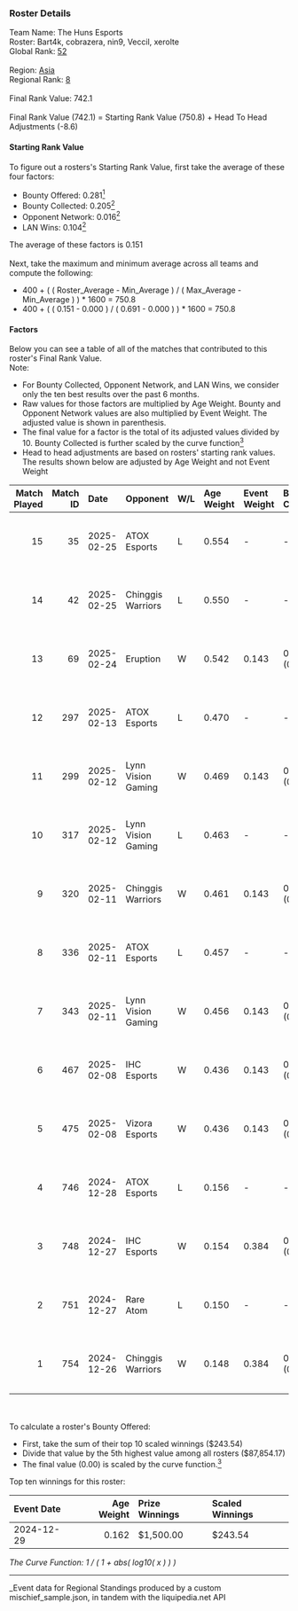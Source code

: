 ### Roster Details<br />
Team Name: The Huns Esports<br />
Roster: Bart4k, cobrazera, nin9, Veccil, xerolte<br />
Global Rank: [52](../../standings_global_2025_06_02.md)<br />
<br />
Region: [Asia]( ../../standings_asia_2025_06_02.md)<br />
Regional Rank: [8]( ../../standings_asia_2025_06_02.md)<br />
<br />
Final Rank Value:  742.1<br />
<br />
Final Rank Value (742.1) = Starting Rank Value (750.8) + Head To Head Adjustments (-8.6)<br />

#### Starting Rank Value<br />
To figure out a rosters's Starting Rank Value, first take the average of these four factors:<br />
- Bounty Offered: 0.281[<sup>1</sup>](#table2)
- Bounty Collected: 0.205[<sup>2</sup>](#table1)
- Opponent Network: 0.016[<sup>2</sup>](#table1)
- LAN Wins: 0.104[<sup>2</sup>](#table1)

The average of these factors is 0.151<br />
<br />
Next, take the maximum and minimum average across all teams and compute the following:<br />
- 400 + ( ( Roster_Average - Min_Average ) / ( Max_Average - Min_Average ) ) * 1600 = 750.8
- 400 + ( ( 0.151 - 0.000 ) / ( 0.691 - 0.000 ) ) * 1600 = 750.8


#### Factors<br />
Below you can see a table of all of the matches that contributed to this roster's Final Rank Value.<br />
Note:<br />

- For Bounty Collected, Opponent Network, and LAN Wins, we consider only the ten best results over the past 6 months.
- Raw values for those factors are multiplied by Age Weight. Bounty and Opponent Network values are also multiplied by Event Weight. The adjusted value is shown in parenthesis.
- The final value for a factor is the total of its adjusted values divided by 10. Bounty Collected is further scaled by the curve function[<sup>3</sup>](#curveFunction)
- Head to head adjustments are based on rosters' starting rank values. The results shown below are adjusted by Age Weight and not Event Weight
<span id="table1"></span><br />


| Match Played | Match ID | Date       | Opponent           | W/L | Age Weight | Event Weight | Bounty Collected | Opponent Network | LAN Wins  | H2H Adj. | Roster                                   |
| -: | -: | :- | :- | :- | :- | :- | :- | :- | :- | -: | :- |
|           15 |       35 | 2025-02-25 | ATOX Esports       | L   | 0.554      | -            | -                | -                | -         |    -5.14 | Bart4k, cobrazera, nin9, Veccil, xerolte |
|           14 |       42 | 2025-02-25 | Chinggis Warriors  | L   | 0.550      | -            | -                | -                | -         |   -10.32 | Bart4k, cobrazera, nin9, Veccil, xerolte |
|           13 |       69 | 2025-02-24 | Eruption           | W   | 0.542      | 0.143        | 0.011 (0.001)    | 0.441 (0.034)    | 0 (0.000) |    10.01 | Bart4k, cobrazera, nin9, Veccil, xerolte |
|           12 |      297 | 2025-02-13 | ATOX Esports       | L   | 0.470      | -            | -                | -                | -         |    -4.48 | Bart4k, cobrazera, nin9, Veccil, xerolte |
|           11 |      299 | 2025-02-12 | Lynn Vision Gaming | W   | 0.469      | 0.143        | 0.000 (0.000)    | 0.335 (0.022)    | 0 (0.000) |     3.81 | Bart4k, cobrazera, nin9, Veccil, xerolte |
|           10 |      317 | 2025-02-12 | Lynn Vision Gaming | L   | 0.463      | -            | -                | -                | -         |   -11.24 | Bart4k, cobrazera, nin9, Veccil, xerolte |
|            9 |      320 | 2025-02-11 | Chinggis Warriors  | W   | 0.461      | 0.143        | 0.002 (0.000)    | 0.545 (0.036)    | 0 (0.000) |     5.84 | Bart4k, cobrazera, nin9, Veccil, xerolte |
|            8 |      336 | 2025-02-11 | ATOX Esports       | L   | 0.457      | -            | -                | -                | -         |    -4.39 | Bart4k, cobrazera, nin9, Veccil, xerolte |
|            7 |      343 | 2025-02-11 | Lynn Vision Gaming | W   | 0.456      | 0.143        | 0.000 (0.000)    | 0.335 (0.022)    | 0 (0.000) |     3.12 | Bart4k, cobrazera, nin9, Veccil, xerolte |
|            6 |      467 | 2025-02-08 | IHC Esports        | W   | 0.436      | 0.143        | 0.002 (0.000)    | 0.079 (0.005)    | 0 (0.000) |     3.48 | Bart4k, cobrazera, nin9, Veccil, xerolte |
|            5 |      475 | 2025-02-08 | Vizora Esports     | W   | 0.436      | 0.143        | 0.000 (0.000)    | 0.000 (0.000)    | 0 (0.000) |     1.69 | Bart4k, cobrazera, nin9, Veccil, xerolte |
|            4 |      746 | 2024-12-28 | ATOX Esports       | L   | 0.156      | -            | -                | -                | -         |    -1.50 | Bart4k, cobrazera, nin9, Veccil, xerolte |
|            3 |      748 | 2024-12-27 | IHC Esports        | W   | 0.154      | 0.384        | 0.002 (0.000)    | 0.079 (0.005)    | 1 (0.154) |     1.22 | Bart4k, cobrazera, nin9, Veccil, xerolte |
|            2 |      751 | 2024-12-27 | Rare Atom          | L   | 0.150      | -            | -                | -                | -         |    -2.57 | Bart4k, cobrazera, nin9, Veccil, xerolte |
|            1 |      754 | 2024-12-26 | Chinggis Warriors  | W   | 0.148      | 0.384        | 0.002 (0.000)    | 0.545 (0.031)    | 1 (0.148) |     1.86 | Bart4k, cobrazera, nin9, Veccil, xerolte |

<br />
<span id="table2"></span><br />
To calculate a roster's Bounty Offered:<br />

- First, take the sum of their top 10 scaled winnings ($243.54)
- Divide that value by the 5th highest value among all rosters ($87,854.17)
- The final value (0.00) is scaled by the curve function.[<sup>3</sup>](#curveFunction)

Top ten winnings for this roster:<br />

| Event Date | Age Weight | Prize Winnings | Scaled Winnings |
| :- | -: | :- | :- |
| 2024-12-29 |      0.162 | $1,500.00      | $243.54         |


<span id="curveFunction"></span>_The Curve Function: 1 / ( 1 + abs( log10( x ) ) )_<br />

---
_Event data for Regional Standings produced by a custom mischief_sample.json, in tandem with the liquipedia.net API<br />
